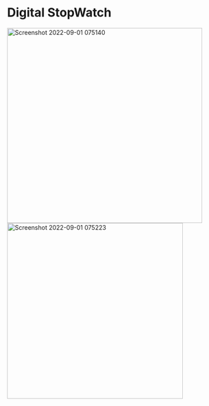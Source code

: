 # Digital StopWatch

<img width="455" alt="Screenshot 2022-09-01 075140" src="https://user-images.githubusercontent.com/55138445/187818955-323696f7-d20e-4800-9030-680573b462a1.png">

<img width="410" alt="Screenshot 2022-09-01 075223" src="https://user-images.githubusercontent.com/55138445/187818961-2ded7a40-0d41-469c-bdac-74fe972c968f.png">
